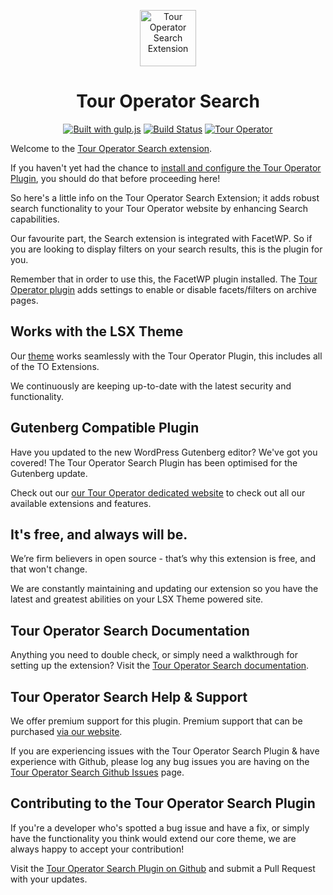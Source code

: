 <p align="center"><a target="_blank" href="https://lsx.lsdev.biz/"><img width="90px;" src="https://tour-operator.lsdev.biz/wp-content/uploads/2019/04/icon-search.svg" alt="Tour Operator Search Extension"></a>
</p>
<h1 align="center">Tour Operator Search</h1>

<p align="center">
    <a href="http://gulpjs.com/"><img src="https://img.shields.io/badge/built%20with-gulp.js-green.svg" alt="Built with gulp.js"></a> 
    <a href="https://travis-ci.org/lightspeeddevelopment/to-search"><img src="https://travis-ci.org/lightspeeddevelopment/to-search.svg?branch=master" alt="Build Status"></a>
    <a href="https://tour-operator.lsdev.biz/"><img src="https://lsx.lsdev.biz/wp-content/uploads/2019/06/Designed-for-Tour-Operator-plugin-1098ad.png" alt="Tour Operator"></a>
</p>

Welcome to the [Tour Operator Search extension](https://tour-operator.lsdev.biz/extensions/search/).

If you haven't yet had the chance to [install and configure the Tour Operator Plugin](https://tour-operator.lsdev.biz), you should do that before proceeding here! 

So here's a little info on the Tour Operator Search Extension; it adds robust search functionality to your Tour Operator website by enhancing Search capabilities. 

Our favourite part, the Search extension is integrated with FacetWP. So if you are looking to display filters on your search results, this is the plugin for you. 

Remember that in order to use this, the FacetWP plugin installed. The [Tour Operator plugin](https://tour-operator.lsdev.biz/) adds settings to enable or disable facets/filters on archive pages.

## Works with the LSX Theme

Our [theme](https://lsx.lsdev.biz/) works seamlessly with the Tour Operator Plugin, this includes all of the TO Extensions. 

We continuously are keeping up-to-date with the latest security and functionality. 

## Gutenberg Compatible Plugin

Have you updated to the new WordPress Gutenberg editor? We've got you covered! The Tour Operator Search Plugin has been optimised for the Gutenberg update. 

Check out our [our Tour Operator dedicated website](https://tour-operator.lsdev.biz/) to check out all our available extensions and features.

## It's free, and always will be.
We’re firm believers in open source - that’s why this extension is free, and that won't change. 

We are constantly maintaining and updating our extension so you have the latest and greatest abilities on your LSX Theme powered site. 

## Tour Operator Search Documentation

Anything you need to double check, or simply need a walkthrough for setting up the extension? Visit the [Tour Operator Search documentation](https://tour-operator.lsdev.biz/documentation/extension/search/).

## Tour Operator Search Help & Support

We offer premium support for this plugin. Premium support that can be purchased [via our website](https://www.lsdev.biz/services/support/).

If you are experiencing issues with the Tour Operator Search Plugin & have experience with Github, please log any bug issues you are having on the [Tour Operator Search Github Issues](https://github.com/lightspeeddevelopment/to-search/issues/) page.

## Contributing to the Tour Operator Search Plugin

If you're a developer who's spotted a bug issue and have a fix, or simply have the functionality you think would extend our core theme, we are always happy to accept your contribution! 

Visit the [Tour Operator Search Plugin on Github](https://github.com/lightspeeddevelopment/to-search/) and submit a Pull Request with your updates.